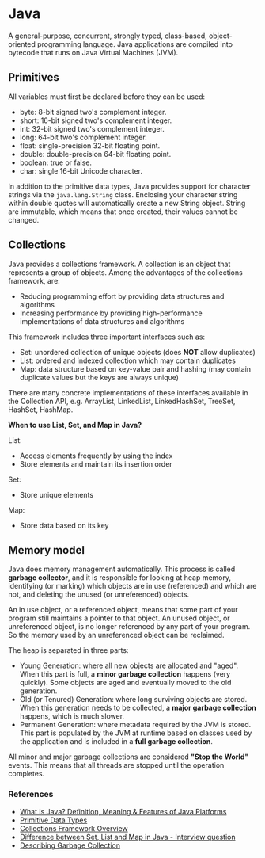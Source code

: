 # Java

A general-purpose, concurrent, strongly typed, class-based, object-oriented programming language. Java applications are compiled into bytecode that runs on Java Virtual Machines (JVM).


## Primitives

All variables must first be declared before they can be used:
- byte: 8-bit signed two's complement integer.
- short: 16-bit signed two's complement integer.
- int: 32-bit signed two's complement integer.
- long: 64-bit two's complement integer.
- float: single-precision 32-bit floating point.
- double: double-precision 64-bit floating point.
- boolean: true or false.
- char: single 16-bit Unicode character.

In addition to the primitive data types, Java provides support for character strings via the `java.lang.String` class. Enclosing your character string within double quotes will automatically create a new String object. String are immutable, which means that once created, their values cannot be changed.


## Collections

Java provides a collections framework. A collection is an object that represents a group of objects. Among the advantages of the collections framework, are:
- Reducing programming effort by providing data structures and algorithms
- Increasing performance by providing high-performance implementations of data structures and algorithms

This framework includes three important interfaces such as:
- Set: unordered collection of unique objects (does **NOT** allow duplicates)
- List: ordered and indexed collection which may contain duplicates
- Map: data structure based on key-value pair and hashing (may contain duplicate values but the keys are always unique)

There are many concrete implementations of these interfaces available in the Collection API, e.g. ArrayList, LinkedList, LinkedHashSet, TreeSet, HashSet, HashMap.

**When to use List, Set, and Map in Java?**

List:
- Access elements frequently by using the index
- Store elements and maintain its insertion order

Set:
- Store unique elements

Map:
- Store data based on its key


## Memory model

Java does memory management automatically. This process is called **garbage collector**, and it is responsible for looking at heap memory, identifying (or marking) which objects are in use (referenced) and which are not, and deleting the unused (or unreferenced) objects. 

An in use object, or a referenced object, means that some part of your program still maintains a pointer to that object. An unused object, or unreferenced object, is no longer referenced by any part of your program. So the memory used by an unreferenced object can be reclaimed.

The heap is separated in three parts:
- Young Generation: where all new objects are allocated and "aged". When this part is full, a **minor garbage collection** happens (very quickly). Some objects are aged and eventually moved to the old generation.
- Old (or Tenured) Generation: where long surviving objects are stored. When this generation needs to be collected, a **major garbage collection** happens, which is much slower.
- Permanent Generation: where metadata required by the JVM is stored. This part is populated by the JVM at runtime based on classes used by the application and is included in a **full garbage collection**.

All minor and major garbage collections are considered **"Stop the World"** events. This means that all threads are stopped until the operation completes.


### References

- [What is Java? Definition, Meaning & Features of Java Platforms](https://www.guru99.com/java-platform.html)
- [Primitive Data Types](https://docs.oracle.com/javase/tutorial/java/nutsandbolts/datatypes.html)
- [Collections Framework Overview](https://docs.oracle.com/javase/8/docs/technotes/guides/collections/overview.html)
- [Difference between Set, List and Map in Java - Interview question](https://www.java67.com/2013/01/difference-between-set-list-and-map-in-java.html)
- [Describing Garbage Collection](https://www.oracle.com/webfolder/technetwork/tutorials/obe/java/gc01/index.html)
